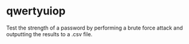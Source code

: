 # qwertyuiop

Test the strength of a password by performing a brute force attack and outputting the results to a .csv file.

